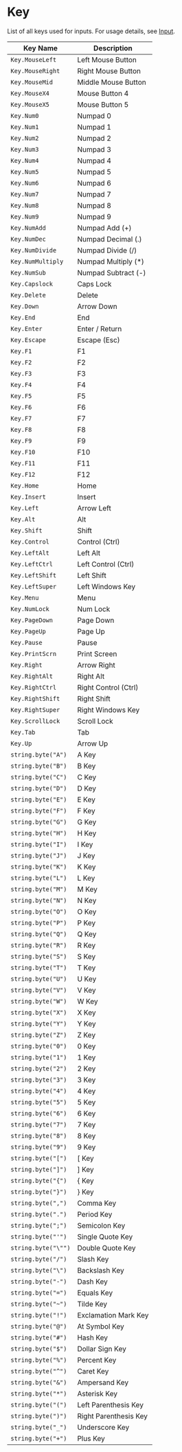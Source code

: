 # Key

List of all keys used for inputs. For usage details, see [Input](/client-api/input).

| Key Name           | Description           |
|--------------------|----------------------|
| `Key.MouseLeft`   | Left Mouse Button    |
| `Key.MouseRight`  | Right Mouse Button   |
| `Key.MouseMid`    | Middle Mouse Button  |
| `Key.MouseX4`     | Mouse Button 4       |
| `Key.MouseX5`     | Mouse Button 5       |
| `Key.Num0`        | Numpad 0             |
| `Key.Num1`        | Numpad 1             |
| `Key.Num2`        | Numpad 2             |
| `Key.Num3`        | Numpad 3             |
| `Key.Num4`        | Numpad 4             |
| `Key.Num5`        | Numpad 5             |
| `Key.Num6`        | Numpad 6             |
| `Key.Num7`        | Numpad 7             |
| `Key.Num8`        | Numpad 8             |
| `Key.Num9`        | Numpad 9             |
| `Key.NumAdd`      | Numpad Add (+)       |
| `Key.NumDec`      | Numpad Decimal (.)   |
| `Key.NumDivide`   | Numpad Divide (/)    |
| `Key.NumMultiply` | Numpad Multiply (*)  |
| `Key.NumSub`      | Numpad Subtract (-)  |
| `Key.Capslock`    | Caps Lock            |
| `Key.Delete`      | Delete               |
| `Key.Down`        | Arrow Down           |
| `Key.End`         | End                  |
| `Key.Enter`       | Enter / Return       |
| `Key.Escape`      | Escape (Esc)         |
| `Key.F1`         | F1                   |
| `Key.F2`         | F2                   |
| `Key.F3`         | F3                   |
| `Key.F4`         | F4                   |
| `Key.F5`         | F5                   |
| `Key.F6`         | F6                   |
| `Key.F7`         | F7                   |
| `Key.F8`         | F8                   |
| `Key.F9`         | F9                   |
| `Key.F10`        | F10                  |
| `Key.F11`        | F11                  |
| `Key.F12`        | F12                  |
| `Key.Home`       | Home                 |
| `Key.Insert`     | Insert               |
| `Key.Left`       | Arrow Left           |
| `Key.Alt`        | Alt                  |
| `Key.Shift`      | Shift                |
| `Key.Control`    | Control (Ctrl)       |
| `Key.LeftAlt`    | Left Alt             |
| `Key.LeftCtrl`   | Left Control (Ctrl)  |
| `Key.LeftShift`  | Left Shift           |
| `Key.LeftSuper`  | Left Windows Key     |
| `Key.Menu`       | Menu                 |
| `Key.NumLock`    | Num Lock             |
| `Key.PageDown`   | Page Down            |
| `Key.PageUp`     | Page Up              |
| `Key.Pause`      | Pause                |
| `Key.PrintScrn`  | Print Screen         |
| `Key.Right`      | Arrow Right          |
| `Key.RightAlt`   | Right Alt            |
| `Key.RightCtrl`  | Right Control (Ctrl) |
| `Key.RightShift` | Right Shift          |
| `Key.RightSuper` | Right Windows Key    |
| `Key.ScrollLock` | Scroll Lock          |
| `Key.Tab`        | Tab                  |
| `Key.Up`         | Arrow Up             |
| `string.byte("A")`            | A Key               |
| `string.byte("B")`            | B Key               |
| `string.byte("C")`            | C Key               |
| `string.byte("D")`            | D Key               |
| `string.byte("E")`            | E Key               |
| `string.byte("F")`            | F Key               |
| `string.byte("G")`            | G Key               |
| `string.byte("H")`            | H Key               |
| `string.byte("I")`            | I Key               |
| `string.byte("J")`            | J Key               |
| `string.byte("K")`            | K Key               |
| `string.byte("L")`            | L Key               |
| `string.byte("M")`            | M Key               |
| `string.byte("N")`            | N Key               |
| `string.byte("O")`            | O Key               |
| `string.byte("P")`            | P Key               |
| `string.byte("Q")`            | Q Key               |
| `string.byte("R")`            | R Key               |
| `string.byte("S")`            | S Key               |
| `string.byte("T")`            | T Key               |
| `string.byte("U")`            | U Key               |
| `string.byte("V")`            | V Key               |
| `string.byte("W")`            | W Key               |
| `string.byte("X")`            | X Key               |
| `string.byte("Y")`            | Y Key               |
| `string.byte("Z")`            | Z Key               |
| `string.byte("0")`            | 0 Key               |
| `string.byte("1")`            | 1 Key               |
| `string.byte("2")`            | 2 Key               |
| `string.byte("3")`            | 3 Key               |
| `string.byte("4")`            | 4 Key               |
| `string.byte("5")`            | 5 Key               |
| `string.byte("6")`            | 6 Key               |
| `string.byte("7")`            | 7 Key               |
| `string.byte("8")`            | 8 Key               |
| `string.byte("9")`            | 9 Key               |
| `string.byte("[")`            | [ Key               |
| `string.byte("]")`            | ] Key               |
| `string.byte("{")`            | { Key               |
| `string.byte("}")`            | } Key               |
| `string.byte(",")`            | Comma Key           |
| `string.byte(".")`            | Period Key          |
| `string.byte(";")`            | Semicolon Key       |
| `string.byte("'")`            | Single Quote Key    |
| `string.byte("\"")`           | Double Quote Key    |
| `string.byte("/")`            | Slash Key           |
| `string.byte("\")`           | Backslash Key       |
| `string.byte("-")`            | Dash Key            |
| `string.byte("=")`            | Equals Key          |
| `string.byte("~")`            | Tilde Key           |
| `string.byte("!")`            | Exclamation Mark Key|
| `string.byte("@")`            | At Symbol Key       |
| `string.byte("#")`            | Hash Key            |
| `string.byte("$")`            | Dollar Sign Key     |
| `string.byte("%")`            | Percent Key         |
| `string.byte("^")`            | Caret Key           |
| `string.byte("&")`            | Ampersand Key       |
| `string.byte("*")`            | Asterisk Key        |
| `string.byte("(")`            | Left Parenthesis Key|
| `string.byte(")")`            | Right Parenthesis Key|
| `string.byte("_")`            | Underscore Key      |
| `string.byte("+")`            | Plus Key            |
